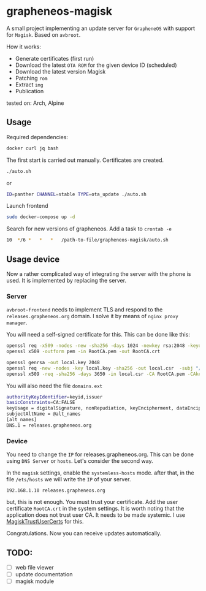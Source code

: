 # grapheneos-magisk

A small project implementing an update server for `GrapheneOS` with support for `Magisk`. Based on `avbroot`.

How it works:
- Generate certificates (first run)
- Download the latest `OTA ROM` for the given device ID (scheduled)
- Download the latest version Magisk
- Patching `rom`
- Extract `img`
- Publication

tested on: Arch, Alpine

## Usage

Required dependencies:
```bash
docker curl jq bash
```

The first start is carried out manually. Certificates are created.
```bash
./auto.sh
```
or
```bash
ID=panther CHANNEL=stable TYPE=ota_update ./auto.sh
```

Launch frontend
```bash
sudo docker-compose up -d
```

Search for new versions of grapheneos. Add a task to `crontab -e`
```bash
10	*/6	*	*	*	/path-to-file/grapheneos-magisk/auto.sh
```

## Usage device

Now a rather complicated way of integrating the server with the phone is used. It is implemented by replacing the server.

### Server
`avbroot-frontend` needs to implement TLS and respond to the `releases.grapheneos.org` domain. I solve it by means of `nginx proxy manager`.

You will need a self-signed certificate for this. This can be done like this:
```bash
openssl req -x509 -nodes -new -sha256 -days 1024 -newkey rsa:2048 -keyout RootCA.key -out RootCA.pem -subj "/C=RU/CN=Custom-Root-CA"
openssl x509 -outform pem -in RootCA.pem -out RootCA.crt

openssl genrsa -out local.key 2048
openssl req -new -nodes -key local.key -sha256 -out local.csr  -subj "/C=US/ST=Custom/L=Custom/O=local-Certificates/CN=local" -days 3650
openssl x509 -req -sha256 -days 3650 -in local.csr -CA RootCA.pem -CAkey RootCA.key -CAcreateserial -extfile domains.ext -out local.crt
```

You will also need the file `domains.ext`
```bash
authorityKeyIdentifier=keyid,issuer
basicConstraints=CA:FALSE
keyUsage = digitalSignature, nonRepudiation, keyEncipherment, dataEncipherment
subjectAltName = @alt_names
[alt_names]
DNS.1 = releases.grapheneos.org
```
### Device

You need to change the `IP` for releases.grapheneos.org. This can be done using `DNS Server` or `hosts`. Let's consider the second way.

In the `magisk` settings, enable the `systemless-hosts` mode. after that, in the file `/ets/hosts` we will write the `IP` of your server.
```text
192.168.1.10 releases.grapheneos.org
```

but, this is not enough. You must trust your certificate. Add the user certificate `RootCA.crt` in the system settings.
It is worth noting that the application does not trust user CA. It needs to be made systemic. I use [MagiskTrustUserCerts](https://github.com/NVISOsecurity/MagiskTrustUserCerts) for this.

Congratulations. Now you can receive updates automatically.

## TODO:

- [ ] web file viewer
- [ ] update documentation
- [ ] magisk module
